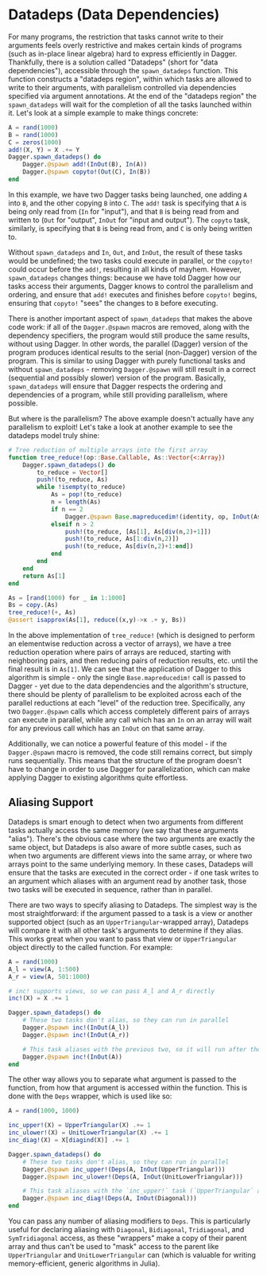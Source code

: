 # Datadeps (Data Dependencies)

For many programs, the restriction that tasks cannot write to their arguments
feels overly restrictive and makes certain kinds of programs (such as in-place
linear algebra) hard to express efficiently in Dagger. Thankfully, there is a
solution called "Datadeps" (short for "data dependencies"), accessible through
the `spawn_datadeps` function. This function constructs a "datadeps region",
within which tasks are allowed to write to their arguments, with parallelism
controlled via dependencies specified via argument annotations. At the end of
the "datadeps region" the `spawn_datadeps` will wait for the completion of all
the tasks launched within it. Let's look at a simple example to make things
concrete:

```julia
A = rand(1000)
B = rand(1000)
C = zeros(1000)
add!(X, Y) = X .+= Y
Dagger.spawn_datadeps() do
    Dagger.@spawn add!(InOut(B), In(A))
    Dagger.@spawn copyto!(Out(C), In(B))
end
```

In this example, we have two Dagger tasks being launched, one adding `A` into
`B`, and the other copying `B` into `C`. The `add!` task is specifying that
`A` is being only read from (`In` for "input"), and that `B` is being read
from and written to (`Out` for "output", `InOut` for "input and output"). The
`copyto` task, similarly, is specifying that `B` is being read from, and `C`
is only being written to.

Without `spawn_datadeps` and `In`, `Out`, and `InOut`, the result of these
tasks would be undefined; the two tasks could execute in parallel, or the
`copyto!` could occur before the `add!`, resulting in all kinds of mayhem.
However, `spawn_datadeps` changes things: because we have told Dagger how our
tasks access their arguments, Dagger knows to control the parallelism and
ordering, and ensure that `add!` executes and finishes before `copyto!`
begins, ensuring that `copyto!` "sees" the changes to `B` before executing.

There is another important aspect of `spawn_datadeps` that makes the above
code work: if all of the `Dagger.@spawn` macros are removed, along with the
dependency specifiers, the program would still produce the same results,
without using Dagger. In other words, the parallel (Dagger) version of the
program produces identical results to the serial (non-Dagger) version of the
program. This is similar to using Dagger with purely functional tasks and
without `spawn_datadeps` - removing `Dagger.@spawn` will still result in a
correct (sequential and possibly slower) version of the program. Basically,
`spawn_datadeps` will ensure that Dagger respects the ordering and
dependencies of a program, while still providing parallelism, where possible.

But where is the parallelism? The above example doesn't actually have any
parallelism to exploit! Let's take a look at another example to see the
datadeps model truly shine:

```julia
# Tree reduction of multiple arrays into the first array
function tree_reduce!(op::Base.Callable, As::Vector{<:Array})
    Dagger.spawn_datadeps() do
        to_reduce = Vector[]
        push!(to_reduce, As)
        while !isempty(to_reduce)
            As = pop!(to_reduce)
            n = length(As)
            if n == 2
                Dagger.@spawn Base.mapreducedim!(identity, op, InOut(As[1]), In(As[2]))
            elseif n > 2
                push!(to_reduce, [As[1], As[div(n,2)+1]])
                push!(to_reduce, As[1:div(n,2)])
                push!(to_reduce, As[div(n,2)+1:end])
            end
        end
    end
    return As[1]
end

As = [rand(1000) for _ in 1:1000]
Bs = copy.(As)
tree_reduce!(+, As)
@assert isapprox(As[1], reduce((x,y)->x .+ y, Bs))
```

In the above implementation of `tree_reduce!` (which is designed to perform an
elementwise reduction across a vector of arrays), we have a tree reduction
operation where pairs of arrays are reduced, starting with neighboring pairs,
and then reducing pairs of reduction results, etc. until the final result is in
`As[1]`. We can see that the application of Dagger to this algorithm is simple -
only the single `Base.mapreducedim!` call is passed to Dagger - yet due to the
data dependencies and the algorithm's structure, there should be plenty of
parallelism to be exploited across each of the parallel reductions at each
"level" of the reduction tree. Specifically, any two `Dagger.@spawn` calls
which access completely different pairs of arrays can execute in parallel,
while any call which has an `In` on an array will wait for any previous call
which has an `InOut` on that same array.

Additionally, we can notice a powerful feature of this model - if the
`Dagger.@spawn` macro is removed, the code still remains correct, but simply
runs sequentially. This means that the structure of the program doesn't have to
change in order to use Dagger for parallelization, which can make applying
Dagger to existing algorithms quite effortless.

## Aliasing Support

Datadeps is smart enough to detect when two arguments from different tasks
actually access the same memory (we say that these arguments "alias"). There's
the obvious case where the two arguments are exactly the same object, but
Datadeps is also aware of more subtle cases, such as when two arguments are
different views into the same array, or where two arrays point to the same
underlying memory. In these cases, Datadeps will ensure that the tasks are
executed in the correct order - if one task writes to an argument which aliases
with an argument read by another task, those two tasks will be executed in
sequence, rather than in parallel.

There are two ways to specify aliasing to Datadeps. The simplest way is the most straightforward: if the argument passed to a task is a view or another supported object (such as an `UpperTriangular`-wrapped array), Datadeps will compare it with all other task's arguments to determine if they alias. This works great when you want to pass that view or `UpperTriangular` object directly to the called function. For example:

```julia
A = rand(1000)
A_l = view(A, 1:500)
A_r = view(A, 501:1000)

# inc! supports views, so we can pass A_l and A_r directly
inc!(X) = X .+= 1

Dagger.spawn_datadeps() do
    # These two tasks don't alias, so they can run in parallel
    Dagger.@spawn inc!(InOut(A_l))
    Dagger.@spawn inc!(InOut(A_r))

    # This task aliases with the previous two, so it will run after them
    Dagger.@spawn inc!(InOut(A))
end
```

The other way allows you to separate what argument is passed to the function,
from how that argument is accessed within the function. This is done with the
`Deps` wrapper, which is used like so:

```julia
A = rand(1000, 1000)

inc_upper!(X) = UpperTriangular(X) .+= 1
inc_ulower!(X) = UnitLowerTriangular(X) .+= 1
inc_diag!(X) = X[diagind(X)] .+= 1

Dagger.spawn_datadeps() do
    # These two tasks don't alias, so they can run in parallel
    Dagger.@spawn inc_upper!(Deps(A, InOut(UpperTriangular)))
    Dagger.@spawn inc_ulower!(Deps(A, InOut(UnitLowerTriangular)))

    # This task aliases with the `inc_upper!` task (`UpperTriangular` accesses the diagonal of the array)
    Dagger.@spawn inc_diag!(Deps(A, InOut(Diagonal)))
end
```

You can pass any number of aliasing modifiers to `Deps`. This is particularly
useful for declaring aliasing with `Diagonal`, `Bidiagonal`, `Tridiagonal`, and
`SymTridiagonal` access, as these "wrappers" make a copy of their parent array
and thus can't be used to "mask" access to the parent like `UpperTriangular`
and `UnitLowerTriangular` can (which is valuable for writing memory-efficient,
generic algorithms in Julia).
